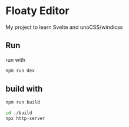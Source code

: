 # Floaty Editor

My project to learn Svelte and unoCSS/windicss

## Run

run with

```bash
npm run dev
```

## build with

```bash
npm run build
```

```bash
cd ./build
npx http-server
```
